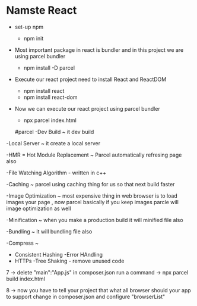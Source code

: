 # Namste React 

- set-up npm 
   - npm init
- Most important package in react is bundler and in this project we are using parcel bundler
  - npm install -D parcel
- Execute our react project need to install React and ReactDOM 
  - npm install react
  - npm install react-dom
- Now we can execute our react project using parcel bundler 
  - npx parcel index.html


  #parcel
-Dev Build
~ it dev build

-Local Server
~ it create a local server

-HMR = Hot Module Replacement
~ Parcel automatically refresing page also

-File Watching Algorithm - written in c++

-Caching
~ parcel using caching thing for us so that next build faster

-Image Optimization
~ most expensive thing in web browser is to load images your page , now parcel basically if you keep images parcle will image optimization as well

-Minification
~ when you make a production build it will minified file also

-Bundling
~ it will bundling file also

-Compress
~

- Consistent Hashing
  -Error HAndling
- HTTPs
  -Tree Shaking - remove unused code

7 -> delete "main":"App.js" in composer.json
run a command -> npx parcel build index.html

8 -> now you have to tell your project that what all browser should your app to support
change in composer.json and configure "browserList"
